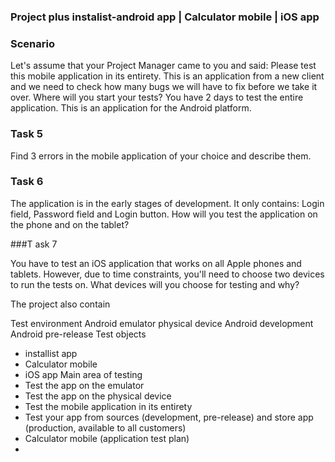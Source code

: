 ### Project plus instalist-android app  | Calculator mobile | iOS app

### Scenario


Let's assume that your Project Manager came to you and said: Please test this mobile application in its entirety. This is an application from a new client and we need to check how many bugs we will have to fix before we take it over. Where will you start your tests? You have 2 days to test the entire application. This is an application for the Android platform.

### Task 5 

Find 3 errors in the mobile application of your choice and describe them.

### Task 6
The application is in the early stages of development. It only contains: Login field, Password field and Login button. How will you test the application on the phone and on the tablet?

###T ask 7

You have to test an iOS application that works on all Apple phones and tablets. However, due to time constraints, you'll need to choose two devices to run the tests on. What devices will you choose for testing and why?

The project also contain

Test environment
Android emulator
physical device
Android development
Android pre-release
Test objects
* installist app 
* Calculator mobile
* iOS app
Main area of testing
* Test the app on the emulator
* Test the app on the physical device
* Test the mobile application in its entirety
* Test your app from sources (development, pre-release) and store app (production, available to all customers)
* Calculator mobile (application test plan)
*
